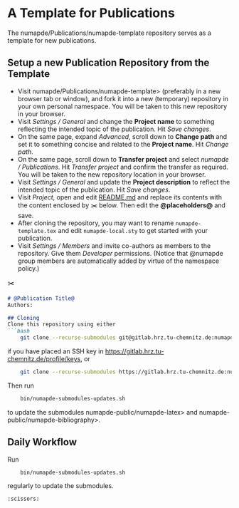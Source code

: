 # A Template for Publications

The numapde/Publications/numapde-template repository serves as a template for new publications.

## Setup a new Publication Repository from the Template
* Visit numapde/Publications/numapde-template> (preferably in a new browser tab or window), and fork it into a new (temporary) repository in your own personal namespace.
You will be taken to this new repository in your browser.
* Visit _Settings / General_ and change the **Project name** to something reflecting the intended topic of the publication.
Hit _Save changes_.
* On the same page, expand _Advanced_, scroll down to **Change path** and set it to something concise and related to the **Project name**.
Hit _Change path_.
* On the same page, scroll down to **Transfer project** and select _numapde / Publications_.
Hit _Transfer project_ and confirm the transfer as required.
You will be taken to the new repository location in your browser.
* Visit _Settings / General_ and update the **Project description** to reflect the intended topic of the publication.
Hit _Save changes_.
* Visit _Project_, open and edit [README.md](README.md) and replace its contents with the content enclosed by :scissors: below. 
Then edit the **@placeholders@** and save.
* After cloning the repository, you may want to rename `numapde-template.tex` and edit `numapde-local.sty` to get started with your publication.
* Visit _Settings / Members_ and invite co-authors as members to the repository.
Give them _Developer_ permissions.
(Notice that @numapde group members are automatically added by virtue of the namespace policy.)

:scissors:
```markdown
# @Publication Title@
Authors:

## Cloning
Clone this repository using either
```bash
    git clone --recurse-submodules git@gitlab.hrz.tu-chemnitz.de:numapde/Publications/@project-name@.git 
```
if you have placed an SSH key in https://gitlab.hrz.tu-chemnitz.de/profile/keys, or 
```bash
    git clone --recurse-submodules https://gitlab.hrz.tu-chemnitz.de:numapde/Publications/@project-name@.git 
```
Then run 
```bash
    bin/numapde-submodules-updates.sh
```
to update the submodules numapde-public/numapde-latex> and numapde-public/numapde-bibliography>.

## Daily Workflow
Run 
```bash
    bin/numapde-submodules-updates.sh
```
regularly to update the submodules.
```
:scissors:

